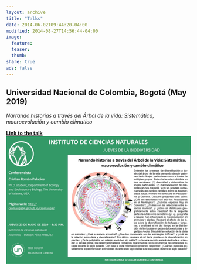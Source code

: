 ```yaml
---
layout: archive
title: "Talks"
date: 2014-06-02T09:44:20-04:00
modified: 2014-08-27T14:56:44-04:00
image:
  feature:
  teaser:
  thumb:
share: true
ads: false
---
```


## Universidad Nacional de Colombia, Bogotá (May 2019)

*Narrando historias a través del Árbol de la vida: Sistemática, macroevolución y cambio climatico*

[**Link to the talk**](https://www.youtube.com/watch?v=lwHcw65gxI0)
![Flyer_ICN](ICN_Talk_2019.jpg)
